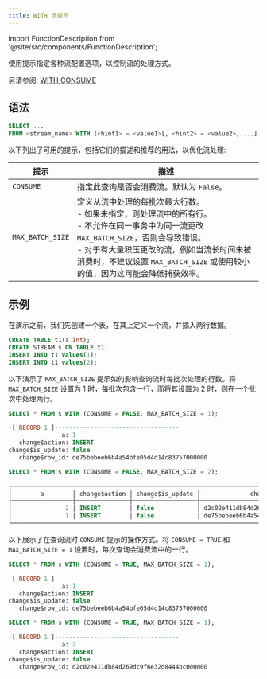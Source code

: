 ```yaml
---
title: WITH 流提示
---
```

import FunctionDescription from '@site/src/components/FunctionDescription';

<FunctionDescription description="引入或更新: v1.2.670"/>

使用提示指定各种流配置选项，以控制流的处理方式。

另请参阅: [WITH CONSUME](with-consume.md)

## 语法

```sql
SELECT ...
FROM <stream_name> WITH (<hint1> = <value1>[, <hint2> = <value2>, ...])
```

以下列出了可用的提示，包括它们的描述和推荐的用法，以优化流处理:

| 提示             | 描述                                                                                                                                                                               |
|------------------|-------------------------------------------------------------------------------------------------------------------------------------------------------------------------------------------|
| `CONSUME`        | 指定此查询是否会消费流。默认为 `False`。                                                                                                                |
| `MAX_BATCH_SIZE` | 定义从流中处理的每批次最大行数。<br/>- 如果未指定，则处理流中的所有行。<br/>- 不允许在同一事务中为同一流更改 `MAX_BATCH_SIZE`，否则会导致错误。<br/>- 对于有大量积压更改的流，例如当流长时间未被消费时，不建议设置 `MAX_BATCH_SIZE` 或使用较小的值，因为这可能会降低捕获效率。 |

## 示例

在演示之前，我们先创建一个表，在其上定义一个流，并插入两行数据。

```sql
CREATE TABLE t1(a int);
CREATE STREAM s ON TABLE t1;
INSERT INTO t1 values(1);
INSERT INTO t1 values(2);
```

以下演示了 `MAX_BATCH_SIZE` 提示如何影响查询流时每批次处理的行数。将 `MAX_BATCH_SIZE` 设置为 1 时，每批次包含一行，而将其设置为 2 时，则在一个批次中处理两行。

```sql
SELECT * FROM s WITH (CONSUME = FALSE, MAX_BATCH_SIZE = 1);

-[ RECORD 1 ]-----------------------------------
               a: 1
   change$action: INSERT
change$is_update: false
   change$row_id: de75bebeeb6b4a54bfe05d4d14c83757000000

SELECT * FROM s WITH (CONSUME = FALSE, MAX_BATCH_SIZE = 2);

┌─────────────────────────────────────────────────────────────────────────────────────────────┐
│        a        │ change$action │ change$is_update │              change$row_id             │
├─────────────────┼───────────────┼──────────────────┼────────────────────────────────────────┤
│               2 │ INSERT        │ false            │ d2c02e411db84d269dc9f6e32d8444bc000000 │
│               1 │ INSERT        │ false            │ de75bebeeb6b4a54bfe05d4d14c83757000000 │
└─────────────────────────────────────────────────────────────────────────────────────────────┘
```

以下展示了在查询流时 `CONSUME` 提示的操作方式。将 `CONSUME = TRUE` 和 `MAX_BATCH_SIZE = 1` 设置时，每次查询会消费流中的一行。

```sql
SELECT * FROM s WITH (CONSUME = TRUE, MAX_BATCH_SIZE = 1);

-[ RECORD 1 ]-----------------------------------
               a: 1
   change$action: INSERT
change$is_update: false
   change$row_id: de75bebeeb6b4a54bfe05d4d14c83757000000

SELECT * FROM s WITH (CONSUME = TRUE, MAX_BATCH_SIZE = 1);

-[ RECORD 1 ]-----------------------------------
               a: 2
   change$action: INSERT
change$is_update: false
   change$row_id: d2c02e411db84d269dc9f6e32d8444bc000000
```